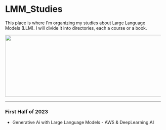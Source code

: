 # LMM_Studies

This place is where I'm organizing my studies about Large Language Models (LLM). I will divide it into directories, each a course or a book.


<p align="center"><img align="center" src="https://pa1.aminoapps.com/7571/5a87676f4235db260745083a53097ee57379494dr1-540-304_hq.gif" height="200px" width="550"/></p>


--------
### First Half of 2023

* Generative Ai with Large Language Models - AWS & DeepLearning.AI